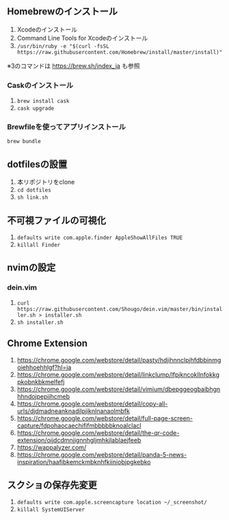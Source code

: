## Homebrewのインストール

1. Xcodeのインストール
1. Command Line Tools for Xcodeのインストール
1. `/usr/bin/ruby -e "$(curl -fsSL https://raw.githubusercontent.com/Homebrew/install/master/install)"`

※3のコマンドは https://brew.sh/index_ja も参照

### Caskのインストール

1. `brew install cask`
2. `cask upgrade`

### Brewfileを使ってアプリインストール

`brew bundle`

## dotfilesの設置

1. 本リポジトリをclone
1. `cd dotfiles`
1. `sh link.sh`

## 不可視ファイルの可視化
 
 1. `defaults write com.apple.finder AppleShowAllFiles TRUE`
 1. `killall Finder`
 
## nvimの設定

### dein.vim

1. `curl https://raw.githubusercontent.com/Shougo/dein.vim/master/bin/installer.sh > installer.sh`
1. `sh installer.sh`

## Chrome Extension

1. https://chrome.google.com/webstore/detail/pasty/hdjihnnclpjhfdbbinmgoiehhoehhlgf?hl=ja
1. https://chrome.google.com/webstore/detail/linkclump/lfpjkncokllnfokkgpkobnkbkmelfefj
1. https://chrome.google.com/webstore/detail/vimium/dbepggeogbaibhgnhhndojpepiihcmeb
1. https://chrome.google.com/webstore/detail/copy-all-urls/djdmadneanknadilpjiknlnanaolmbfk
1. https://chrome.google.com/webstore/detail/full-page-screen-capture/fdpohaocaechififmbbbbbknoalclacl
1. https://chrome.google.com/webstore/detail/the-qr-code-extension/oijdcdmnjjgnnhgljmhkjlablaejfeeb
1. https://wappalyzer.com/
1. https://chrome.google.com/webstore/detail/panda-5-news-inspiration/haafibkemckmbknhfkiiniobjpgkebko

## スクショの保存先変更

1. `defaults write com.apple.screencapture location ~/_screenshot/`
1. `killall SystemUIServer`
